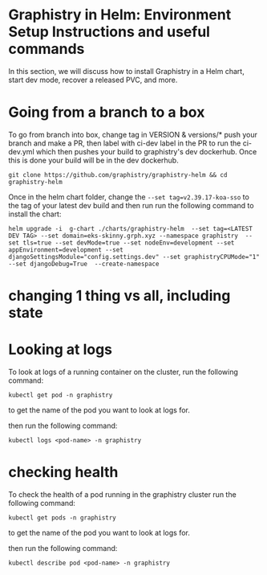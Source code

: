 # Graphistry in Helm: Environment Setup Instructions and useful commands

In this section, we will discuss how to install Graphistry in a Helm chart, start dev mode, recover a released PVC, and more.


# Going from a branch to a box
To go from branch into box, change tag in VERSION & versions/*  push your branch and make a PR, then label with ci-dev label in the PR to run the ci-dev.yml which then pushes your build to graphistry's dev dockerhub. Once this is done your build will be in the dev dockerhub. 


    git clone https://github.com/graphistry/graphistry-helm && cd graphistry-helm

Once in the helm chart folder, change the ```--set tag=v2.39.17-koa-sso``` to the tag of your latest dev build and then run  run the following command to install the chart:

    helm upgrade -i  g-chart ./charts/graphistry-helm  --set tag=<LATEST DEV TAG> --set domain=eks-skinny.grph.xyz --namespace graphistry  --set tls=true --set devMode=true --set nodeEnv=development --set appEnvironment=development --set djangoSettingsModule="config.settings.dev" --set graphistryCPUMode="1" --set djangoDebug=True  --create-namespace





# changing 1 thing vs all, including state 





# Looking at logs

To look at logs of a running container on the cluster, run the following command:

    kubectl get pod -n graphistry


to get the name of the pod you want to look at logs for.

then run the following command:

    kubectl logs <pod-name> -n graphistry



# checking health

To check the health of a pod running in the graphistry cluster run the following command:
    
    kubectl get pods -n graphistry

to get the name of the pod you want to look at logs for.

then run the following command:

    kubectl describe pod <pod-name> -n graphistry
    
